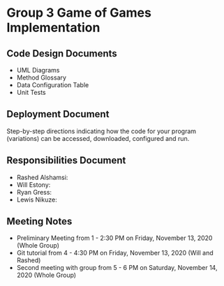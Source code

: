 # Group 3 Game of Games Implementation

## Code Design Documents

* UML Diagrams
* Method Glossary
* Data Configuration Table
* Unit Tests

## Deployment Document

Step-by-step directions indicating how the code for your program (variations) can be accessed, downloaded, configured and run.

## Responsibilities Document

* Rashed Alshamsi:
* Will Estony:
* Ryan Gress:
* Lewis Nikuze:

## Meeting Notes

* Preliminary Meeting from 1 - 2:30 PM on Friday, November 13, 2020 (Whole Group)
* Git tutorial from 4 - 4:30 PM on Friday, November 13, 2020 (Will and Rashed)
* Second meeting with group from 5 - 6 PM on Saturday, November 14, 2020 (Whole Group)
